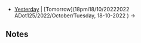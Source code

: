 - [Yesterday](Daily%20Notes/2022/October/Sunday,%2016-10-2022 ) | [Tomorrow](18pmi18/10/20222022 ADot125/2022/October/Tuesday, 18-10-2022 ) ->

## Notes


